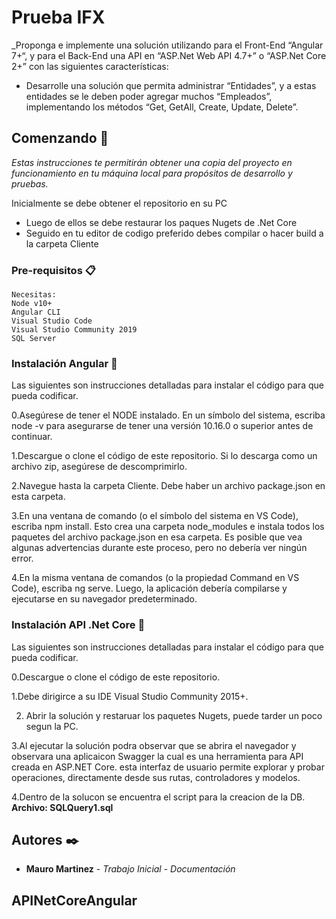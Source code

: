 # Prueba IFX

_Proponga e implemente una solución utilizando para el Front-End “Angular 7+“, y para el Back-End una API en “ASP.Net Web API 4.7+” o “ASP.Net Core 2+” con las siguientes características:
- Desarrolle una solución que permita administrar “Entidades”, y a estas entidades se le deben poder agregar muchos “Empleados”, implementando los métodos “Get, GetAll, Create, Update, Delete”.

## Comenzando 🚀

_Estas instrucciones te permitirán obtener una copia del proyecto en funcionamiento en tu máquina local para propósitos de desarrollo y pruebas._

Inicialmente se debe obtener el repositorio en su PC
* Luego de ellos se debe restaurar los paques Nugets de .Net Core
* Seguido en tu editor de codigo preferido debes compilar o hacer build a la carpeta Cliente


### Pre-requisitos 📋

```
Necesitas:
Node v10+
Angular CLI
Visual Studio Code
Visual Studio Community 2019
SQL Server
```

### Instalación Angular 🔧

Las siguientes son instrucciones detalladas para instalar el código para que pueda codificar.

0.Asegúrese de tener el NODE instalado.
En un símbolo del sistema, escriba node -v  para asegurarse de tener una versión 10.16.0 o superior antes de continuar.

1.Descargue o clone el código de este repositorio.
Si lo descarga como un archivo zip, asegúrese de descomprimirlo.

2.Navegue hasta la carpeta Cliente.
Debe haber un archivo package.json en esta carpeta.

3.En una ventana de comando (o el símbolo del sistema en VS Code), escriba npm install.
Esto crea una carpeta node_modules e instala todos los paquetes del archivo package.json en esa carpeta. Es posible que vea algunas advertencias durante este proceso, pero no debería ver ningún error.

4.En la misma ventana de comandos (o la propiedad Command en VS Code), escriba ng serve.
Luego, la aplicación debería compilarse y ejecutarse en su navegador predeterminado.

### Instalación API .Net Core 🔧
Las siguientes son instrucciones detalladas para instalar el código para que pueda codificar.


0.Descargue o clone el código de este repositorio.

1.Debe dirigirce a su IDE Visual Studio Community 2015+.

2. Abrir la solución y restaruar los paquetes Nugets, puede tarder un poco segun la PC.

3.Al ejecutar la solución podra observar que se abrira el navegador y observara una aplicaicon Swagger la cual es una herramienta para API creada en ASP.NET Core.
esta interfaz de usuario permite explorar y probar operaciones, directamente desde sus rutas, controladores y modelos.

4.Dentro de la solucon se encuentra el script para la creacion de la DB.
**Archivo: SQLQuery1.sql**


## Autores ✒️

* **Mauro Martinez** - *Trabajo Inicial* - *Documentación*




## APINetCoreAngular

